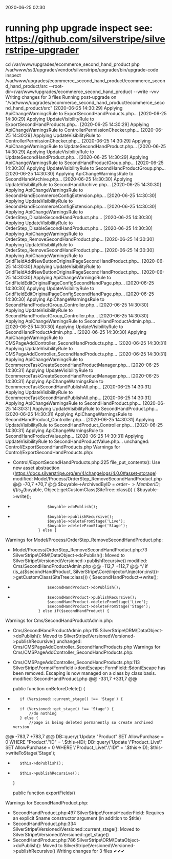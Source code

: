 2020-06-25 02:30

# running php upgrade inspect see: https://github.com/silverstripe/silverstripe-upgrader
cd /var/www/upgrades/ecommerce_second_hand_product
php /var/www/ss3/upgrader/vendor/silverstripe/upgrader/bin/upgrade-code inspect /var/www/upgrades/ecommerce_second_hand_product/ecommerce_second_hand_product/src  --root-dir=/var/www/upgrades/ecommerce_second_hand_product --write -vvv
Writing changes for 3 files
Running post-upgrade on "/var/www/upgrades/ecommerce_second_hand_product/ecommerce_second_hand_product/src"
[2020-06-25 14:30:29] Applying ApiChangeWarningsRule to ExportSecondHandProducts.php...
[2020-06-25 14:30:29] Applying UpdateVisibilityRule to ExportSecondHandProducts.php...
[2020-06-25 14:30:29] Applying ApiChangeWarningsRule to ControllerPermissionChecker.php...
[2020-06-25 14:30:29] Applying UpdateVisibilityRule to ControllerPermissionChecker.php...
[2020-06-25 14:30:29] Applying ApiChangeWarningsRule to UpdateSecondHandProduct.php...
[2020-06-25 14:30:29] Applying UpdateVisibilityRule to UpdateSecondHandProduct.php...
[2020-06-25 14:30:29] Applying ApiChangeWarningsRule to SecondHandProductGroup.php...
[2020-06-25 14:30:30] Applying UpdateVisibilityRule to SecondHandProductGroup.php...
[2020-06-25 14:30:30] Applying ApiChangeWarningsRule to SecondHandArchive.php...
[2020-06-25 14:30:30] Applying UpdateVisibilityRule to SecondHandArchive.php...
[2020-06-25 14:30:30] Applying ApiChangeWarningsRule to SecondHandEcommerceConfigExtension.php...
[2020-06-25 14:30:30] Applying UpdateVisibilityRule to SecondHandEcommerceConfigExtension.php...
[2020-06-25 14:30:30] Applying ApiChangeWarningsRule to OrderStep_DisableSecondHandProduct.php...
[2020-06-25 14:30:30] Applying UpdateVisibilityRule to OrderStep_DisableSecondHandProduct.php...
[2020-06-25 14:30:30] Applying ApiChangeWarningsRule to OrderStep_RemoveSecondHandProduct.php...
[2020-06-25 14:30:30] Applying UpdateVisibilityRule to OrderStep_RemoveSecondHandProduct.php...
[2020-06-25 14:30:30] Applying ApiChangeWarningsRule to GridFieldAddNewButtonOriginalPageSecondHandProduct.php...
[2020-06-25 14:30:30] Applying UpdateVisibilityRule to GridFieldAddNewButtonOriginalPageSecondHandProduct.php...
[2020-06-25 14:30:30] Applying ApiChangeWarningsRule to GridFieldEditOriginalPageConfigSecondHandPage.php...
[2020-06-25 14:30:30] Applying UpdateVisibilityRule to GridFieldEditOriginalPageConfigSecondHandPage.php...
[2020-06-25 14:30:30] Applying ApiChangeWarningsRule to SecondHandProductGroup_Controller.php...
[2020-06-25 14:30:30] Applying UpdateVisibilityRule to SecondHandProductGroup_Controller.php...
[2020-06-25 14:30:30] Applying ApiChangeWarningsRule to SecondHandProductAdmin.php...
[2020-06-25 14:30:30] Applying UpdateVisibilityRule to SecondHandProductAdmin.php...
[2020-06-25 14:30:30] Applying ApiChangeWarningsRule to CMSPageAddController_SecondHandProducts.php...
[2020-06-25 14:30:31] Applying UpdateVisibilityRule to CMSPageAddController_SecondHandProducts.php...
[2020-06-25 14:30:31] Applying ApiChangeWarningsRule to EcommerceTaskCreateSecondHandProductManager.php...
[2020-06-25 14:30:31] Applying UpdateVisibilityRule to EcommerceTaskCreateSecondHandProductManager.php...
[2020-06-25 14:30:31] Applying ApiChangeWarningsRule to EcommerceTaskSecondHandPublishAll.php...
[2020-06-25 14:30:31] Applying UpdateVisibilityRule to EcommerceTaskSecondHandPublishAll.php...
[2020-06-25 14:30:31] Applying ApiChangeWarningsRule to SecondHandProduct.php...
[2020-06-25 14:30:31] Applying UpdateVisibilityRule to SecondHandProduct.php...
[2020-06-25 14:30:31] Applying ApiChangeWarningsRule to SecondHandProduct_Controller.php...
[2020-06-25 14:30:31] Applying UpdateVisibilityRule to SecondHandProduct_Controller.php...
[2020-06-25 14:30:31] Applying ApiChangeWarningsRule to SecondHandProductValue.php...
[2020-06-25 14:30:31] Applying UpdateVisibilityRule to SecondHandProductValue.php...
unchanged:	Control/ExportSecondHandProducts.php
Warnings for Control/ExportSecondHandProducts.php:
 - Control/ExportSecondHandProducts.php:225 file_put_contents(): Use new asset abstraction (https://docs.silverstripe.org/en/4/changelogs/4.0.0#asset-storage)
modified:	Model/Process/OrderStep_RemoveSecondHandProduct.php
@@ -70,7 +70,7 @@
                 $buyable->ArchivedByID = $order->MemberID;
                 if (is_a($buyable, Object::getCustomClass(SiteTree::class))) {
                     $buyable->write();
-                    $buyable->doPublish();
+                    $buyable->publishRecursive();
                     $buyable->deleteFromStage('Live');
                     $buyable->deleteFromStage('Stage');
                 } else {

Warnings for Model/Process/OrderStep_RemoveSecondHandProduct.php:
 - Model/Process/OrderStep_RemoveSecondHandProduct.php:73 SilverStripe\ORM\DataObject->doPublish(): Moved to SilverStripe\Versioned\Versioned->publishRecursive()
modified:	Cms/SecondHandProductAdmin.php
@@ -112,7 +112,7 @@
   */
                 if (is_a($secondHandProduct, SilverStripe\Core\Injector\Injector::inst()->getCustomClass(SiteTree::class))) {
                     $secondHandProduct->write();
-                    $secondHandProduct->doPublish();
+                    $secondHandProduct->publishRecursive();
                     $secondHandProduct->deleteFromStage('Live');
                     $secondHandProduct->deleteFromStage('Stage');
                 } else if($secondHandProduct) {

Warnings for Cms/SecondHandProductAdmin.php:
 - Cms/SecondHandProductAdmin.php:115 SilverStripe\ORM\DataObject->doPublish(): Moved to SilverStripe\Versioned\Versioned->publishRecursive()
unchanged:	Cms/CMSPageAddController_SecondHandProducts.php
Warnings for Cms/CMSPageAddController_SecondHandProducts.php:
 - Cms/CMSPageAddController_SecondHandProducts.php:113 SilverStripe\Forms\Formfield->dontEscape: FormField::$dontEscape has been removed. Escaping is now managed on a class by class basis.
modified:	SecondHandProduct.php
@@ -331,7 +331,7 @@

     public function onBeforeDelete()
     {
-        if (Versioned::current_stage() !== 'Stage') {
+        if (Versioned::get_stage() !== 'Stage') {
             //do nothing
         } else {
             //page is being deleted permanently so create archived version
@@ -783,7 +783,7 @@
         DB::query('Update \"Product\" SET AllowPurchase = 0 WHERE \"Product\".\"ID\" = '.$this->ID);
         DB::query('Update \"Product_Live\" SET AllowPurchase = 0 WHERE \"Product_Live\".\"ID\" = '.$this->ID);
         $this->writeToStage('Stage');
-        $this->doPublish();
+        $this->publishRecursive();
     }

     public function exportFields()

Warnings for SecondHandProduct.php:
 - SecondHandProduct.php:497 SilverStripe\Forms\HeaderField: Requires an explicit $name constructor argument (in addition to $title)
 - SecondHandProduct.php:334 SilverStripe\Versioned\Versioned::current_stage(): Moved to SilverStripe\Versioned\Versioned::get_stage()
 - SecondHandProduct.php:786 SilverStripe\ORM\DataObject->doPublish(): Moved to SilverStripe\Versioned\Versioned->publishRecursive()
Writing changes for 3 files
✔✔✔
